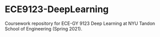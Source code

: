 # ECE9123-DeepLearning
Coursework repository for ECE-GY 9123 Deep Learning at NYU Tandon School of Engineering (Spring 2021).

